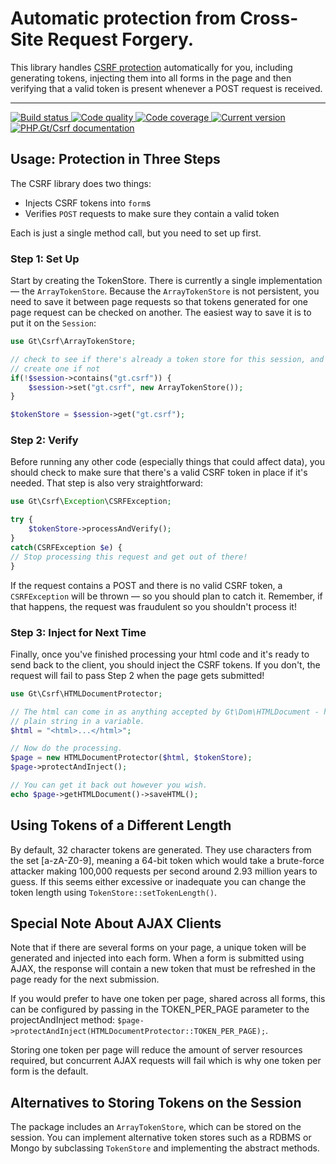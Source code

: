 Automatic protection from Cross-Site Request Forgery.
=====================================================

This library handles [CSRF protection](https://www.owasp.org/index.php/Cross-Site_Request_Forgery_(CSRF)) automatically for you, including generating tokens, injecting them into all forms in the page and then verifying that a valid token is present whenever a POST request is received.

***

<a href="https://circleci.com/gh/PhpGt/Csrf" target="_blank">
    <img src="https://badge.status.php.gt/csrf-build.svg" alt="Build status" />
</a>
<a href="https://scrutinizer-ci.com/g/PhpGt/Csrf" target="_blank">
    <img src="https://badge.status.php.gt/csrf-quality.svg" alt="Code quality" />
</a>
<a href="https://scrutinizer-ci.com/g/PhpGt/Csrf" target="_blank">
    <img src="https://badge.status.php.gt/csrf-coverage.svg" alt="Code coverage" />
</a>
<a href="https://packagist.org/packages/PhpGt/Csrf" target="_blank">
    <img src="https://badge.status.php.gt/csrf-version.svg" alt="Current version" />
</a>
<a href="http://www.php.gt/csrf" target="_blank">
	<img src="https://badge.status.php.gt/csrf-docs.svg" alt="PHP.Gt/Csrf documentation" />
</a>

Usage: Protection in Three Steps
--------------------------------

The CSRF library does two things:

  * Injects CSRF tokens into `form`s
  * Verifies `POST` requests to make sure they contain a valid token

Each is just a single method call, but you need to set up first.

### Step 1: Set Up

Start by creating the TokenStore. There is currently a single implementation — the `ArrayTokenStore`.  Because the `ArrayTokenStore` is not persistent, you need to save it between page requests so that tokens generated for one page request can be checked on another. The easiest way to save it is to put it on the `Session`:

```php
use Gt\Csrf\ArrayTokenStore;

// check to see if there's already a token store for this session, and
// create one if not
if(!$session->contains("gt.csrf")) {
	$session->set("gt.csrf", new ArrayTokenStore());
}

$tokenStore = $session->get("gt.csrf");
```

### Step 2: Verify

Before running any other code (especially things that could affect data), you should check to make sure that there's a valid CSRF token in place if it's needed. That step is also very straightforward:

```php
use Gt\Csrf\Exception\CSRFException;

try {
	$tokenStore->processAndVerify();
}
catch(CSRFException $e) {
// Stop processing this request and get out of there!
}
```

If the request contains a POST and there is no valid CSRF token, a `CSRFException` will be thrown — so you should plan to catch it.  Remember, if that happens, the request was fraudulent so you shouldn't process it!

### Step 3: Inject for Next Time

Finally, once you've finished processing your html code and it's ready to send back to the client, you should inject the CSRF tokens. If you don't, the request will fail to pass Step 2 when the page gets submitted!

```php
use Gt\Csrf\HTMLDocumentProtector;

// The html can come in as anything accepted by Gt\Dom\HTMLDocument - here it's a
// plain string in a variable.
$html = "<html>...</html>";

// Now do the processing.
$page = new HTMLDocumentProtector($html, $tokenStore);
$page->protectAndInject();

// You can get it back out however you wish.
echo $page->getHTMLDocument()->saveHTML();
```

Using Tokens of a Different Length
----------------------------------

By default, 32 character tokens are generated. They use characters from the set [a-zA-Z0-9], meaning a 64-bit token which would take a brute-force attacker making 100,000 requests per second around 2.93 million years to guess. If this seems either excessive or inadequate you can change the token length using `TokenStore::setTokenLength()`.

Special Note About AJAX Clients
-------------------------------

Note that if there are several forms on your page, a unique token will be generated and injected into each form. When a form is submitted using AJAX, the response will contain a new token that must be refreshed in the page ready for the next submission.

If you would prefer to have one token per page, shared across all forms, this can be configured by passing in the TOKEN_PER_PAGE parameter to the projectAndInject method: `$page->protectAndInject(HTMLDocumentProtector::TOKEN_PER_PAGE);`.

Storing one token per page will reduce the amount of server resources required, but concurrent AJAX requests will fail which is why one token per form is the default.

Alternatives to Storing Tokens on the Session
---------------------------------------------

The package includes an `ArrayTokenStore`, which can be stored on the session. You can implement alternative token stores such as a RDBMS or Mongo by subclassing `TokenStore` and implementing the abstract methods.
